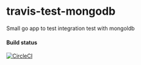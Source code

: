 # travis-test-mongodb
Small go app to test integration test with mongoldb

#### Build status
[![CircleCI](https://circleci.com/gh/AgelM/test-mongodb-with-circle-ci/tree/circle-ci.svg?style=svg)](https://circleci.com/gh/AgelM/test-mongodb-with-circle-ci/)
